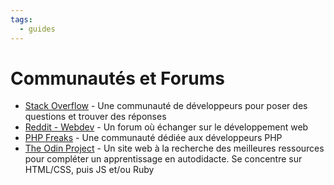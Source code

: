 ```yaml
---
tags:
  - guides
---
```


# Communautés et Forums

- [Stack Overflow](https://stackoverflow.com/) - Une communauté de développeurs pour poser des questions et trouver des réponses
- [Reddit - Webdev](https://www.reddit.com/r/webdev/) - Un forum où échanger sur le développement web
- [PHP Freaks](https://www.phpfreaks.com/) - Une communauté dédiée aux développeurs PHP
- [The Odin Project](https://www.theodinproject.com/) - Un site web à la recherche des meilleures ressources pour compléter un apprentissage en autodidacte. Se concentre sur HTML/CSS, puis JS et/ou Ruby
